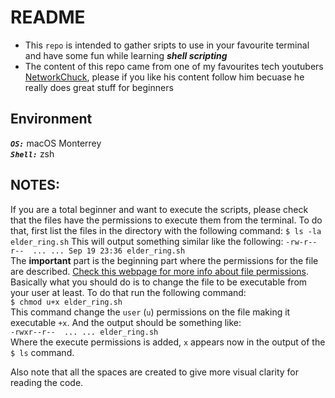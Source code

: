 # README  
- This `repo` is intended to gather sripts to use in your favourite terminal and have some fun while learning ***shell scripting***  
- The content of this repo came from one of my favourites tech youtubers [NetworkChuck](https://www.youtube.com/c/NetworkChuck), please if you like his content follow him becuase he really does great stuff for beginners  
  
## Environment  
***`OS:`*** macOS Monterrey  
***`Shell:`*** zsh  
## NOTES:  
If you are a total beginner and  want to execute the scripts, please check that the files have the permissions to execute them from the terminal. To do that, first list the files in the directory with the following command:
`$ ls -la elder_ring.sh` 
This will output something similar like the following:
`-rw-r--r--  ... ... Sep 19 23:36 elder_ring.sh`  
The **important** part is the beginning part where the permissions for the file are described. [Check this webpage for more info about file permissions](https://kb.iu.edu/d/abdb). Basically what you should do is to change the file to be executable from your user at least. To do that run the following command:  
`$ chmod u+x elder_ring.sh`  
This command change the `user` (`u`) permissions on the file making it executable `+x`. And the output should be something like:  
`-rwxr--r--  ... ... elder_ring.sh`  
Where the execute permissions is added, `x` appears now in the output of the `$ ls` command.  
  
Also note that all the spaces are created to give more visual clarity for reading the code.